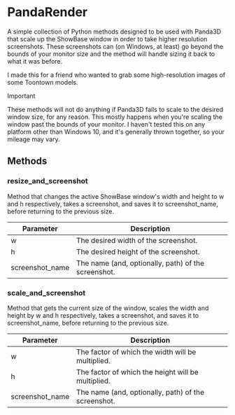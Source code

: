 # PandaRender

A simple collection of Python methods designed to be used with Panda3D that scale up the ShowBase window in order
to take higher resolution screenshots. These screenshots can (on Windows, at least) go beyond the bounds of your monitor
size and the method will handle sizing it back to what it was before.

I made this for a friend who wanted to grab some high-resolution images of some Toontown models.

> [!IMPORTANT]  
> These methods will not do anything if Panda3D fails to scale to the desired window size, for any reason. This mostly
> happens when you're scaling the window past the bounds of your monitor. I haven't tested this on any platform other 
> than Windows 10, and it's generally thrown together, so your mileage may vary.


## Methods

### resize_and_screenshot

Method that changes the active ShowBase window's width and height to w and h respectively, 
takes a screenshot, and saves it to screenshot_name, before returning to the previous size.

| Parameter       | Description                                         |
|-----------------|-----------------------------------------------------|
| w               | The desired width of the screenshot.                |
| h               | The desired height of the screenshot.               |
| screenshot_name | The name (and, optionally, path) of the screenshot. |

### scale_and_screenshot
Method that gets the current size of the window, scales the width and height by w and h respectively, 
takes a screenshot, and saves it to screenshot_name, before returning to the previous size.

| Parameter       | Description                                         |
|-----------------|-----------------------------------------------------|
| w               | The factor of which the width will be multiplied.                |
| h               | The factor of which the height will be multiplied.               |
| screenshot_name | The name (and, optionally, path) of the screenshot. |